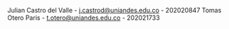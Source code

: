 Julian Castro del Valle - j.castrod@uniandes.edu.co - 202020847 Tomas Otero Paris - t.otero@uniandes.edu.co - 202021733
